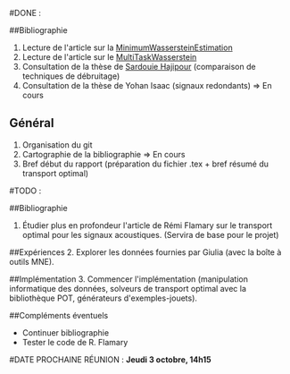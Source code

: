 #DONE :

##Bibliographie
1. Lecture de l'article sur la [MinimumWassersteinEstimation](https://hal.inria.fr/hal-02013889v2/document)
2. Lecture de l'article sur le [MultiTaskWasserstein](https://arxiv.org/pdf/1805.07833.pdf)
3. Consultation de la thèse de [Sardouie Hajipour](https://tel.archives-ouvertes.fr/tel-01493660) (comparaison de techniques de débruitage)
4. Consultation de la thèse de Yohan Isaac (signaux redondants)
    => En cours

## Général

1. Organisation du git
2. Cartographie de la bibliographie
    => En cours
3. Bref début du rapport (préparation du fichier .tex + bref résumé du transport optimal)

#TODO :

##Bibliographie
1. Étudier plus en profondeur l'article de Rémi Flamary sur le transport optimal pour les signaux acoustiques. (Servira de base pour le projet)

##Expériences
2. Explorer les données fournies par Giulia (avec la boîte à outils MNE).

##Implémentation
3. Commencer l'implémentation (manipulation informatique des données, solveurs de transport optimal avec la bibliothèque POT, générateurs d'exemples-jouets).


##Compléments éventuels
* Continuer bibliographie
* Tester le code de R. Flamary

#DATE PROCHAINE RÉUNION :
**Jeudi 3 octobre, 14h15**

